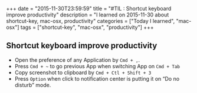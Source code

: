 +++
date = "2015-11-30T23:59:59"
title = "#TIL : Shortcut keyboard improve productivity"
description = "I learned on 2015-11-30 about shortcut-key, mac-osx, productivity"
categories = ["Today I learned", "mac-osx"]
tags = ["shortcut-key", "mac-osx", "productivity"]
+++



## Shortcut keyboard improve productivity

- Open the preference of any Application by `Cmd + ,`.
- Press `Cmd + ~` to go previous App when switching App on `Cmd + Tab`
- Copy screenshot to clipboard by `Cmd + Ctl + Shift + 3`
- Press `Option` when click to notification center is putting it on “Do no disturb” mode.
